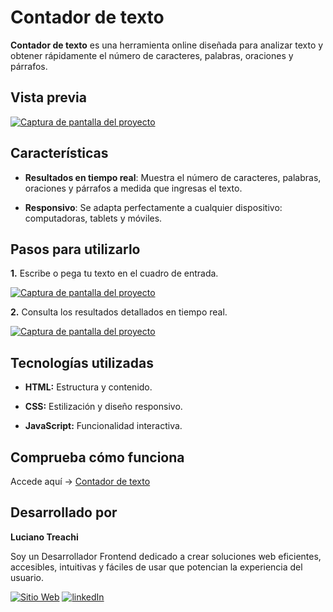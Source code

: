 # Contador de texto

**Contador de texto** es una herramienta online diseñada para analizar texto y obtener rápidamente el número de caracteres, palabras, oraciones y párrafos.

## Vista previa

[![Captura de pantalla del proyecto](https://i.postimg.cc/j2xnGJxg/website.jpg)](https://postimg.cc/62PQZqGn)

## Características

- **Resultados en tiempo real**: Muestra el número de caracteres, palabras, oraciones y párrafos a medida que ingresas el texto.

- **Responsivo**: Se adapta perfectamente a cualquier dispositivo: computadoras, tablets y móviles.

## Pasos para utilizarlo

**1.** Escribe o pega tu texto en el cuadro de entrada.

[![Captura de pantalla del proyecto](https://i.postimg.cc/x1Rx8wJZ/website.jpg)](https://postimg.cc/gxxqBBKy)

**2.** Consulta los resultados detallados en tiempo real.

[![Captura de pantalla del proyecto](https://i.postimg.cc/PqVSz1Mz/website.jpg)](https://postimg.cc/06mG9MFb)

## Tecnologías utilizadas

- **HTML:** Estructura y contenido.

- **CSS:** Estilización y diseño responsivo.

- **JavaScript:** Funcionalidad interactiva.

## Comprueba cómo funciona

Accede aquí → [Contador de texto](https://contadordetexto.vercel.app/)

## Desarrollado por

**Luciano Treachi**

Soy un Desarrollador Frontend dedicado a crear soluciones web eficientes, accesibles, intuitivas y fáciles de usar que potencian la experiencia del usuario.

[![Sitio Web](https://img.shields.io/badge/Sitio_Web-black?style=for-the-badge&logoColor=white)](https://lucianotreachi.website/)
[![linkedIn](https://img.shields.io/badge/LinkedIn-0077B5?style=for-the-badge&logoColor=white)](https://www.linkedin.com/in/luciano-treachi/)
